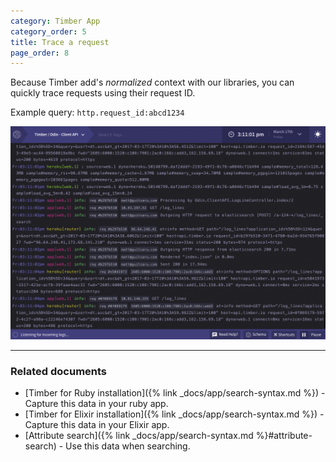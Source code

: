 ```yaml
---
category: Timber App
category_order: 5
title: Trace a request
page_order: 8
---
```


Because Timber add's _normalized_ context with our libraries, you can quickly trace requests using their
request ID.

Example query: `http.request_id:abcd1234`

![Trace a request](/assets/img/docs/trace-a-request.gif)

---

### Related documents

* [Timber for Ruby installation]({% link _docs/app/search-syntax.md %}) - Capture this data in your ruby app.
* [Timber for Elixir installation]({% link _docs/app/search-syntax.md %}) - Capture this data in your Elixir app.
* [Attribute search]({% link _docs/app/search-syntax.md %}#attribute-search) - Use this data when searching.
